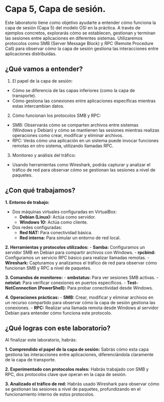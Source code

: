 # Capa 5, Capa de sesión.
Este laboratorio tiene como objetivo ayudarte a entender cómo funciona la capa de sesión (Capa 5) del modelo OSI en la práctica. A través de ejemplos concretos, explorarás cómo se establecen, gestionan y terminan las sesiones entre aplicaciones en diferentes sistemas. Utilizaremos protocolos como SMB (Server Message Block) y RPC (Remote Procedure Call) para observar cómo la capa de sesión gestiona las interacciones entre aplicaciones distribuidas.

## ¿Qué vamos a entender?
1. El papel de la capa de sesión:
  - Cómo se diferencia de las capas inferiores (como la capa de transporte).
  - Cómo gestiona las conexiones entre aplicaciones específicas mientras estas intercambian datos.
2. Cómo funcionan los protocolos SMB y RPC:
  - SMB: Observarás cómo se comparten archivos entre sistemas (Windows y Debian) y cómo se mantienen las sesiones mientras realizas operaciones como crear, modificar y eliminar archivos.
  - RPC: Verás cómo una aplicación en un sistema puede invocar funciones remotas en otro sistema, utilizando llamadas RPC.
3. Monitoreo y análisis del tráfico:
  - Usando herramientas como Wireshark, podrás capturar y analizar el tráfico de red para observar cómo se gestionan las sesiones a nivel de paquetes.

## ¿Con qué trabajamos?
**1. Entorno de trabajo:**
  - Dos máquinas virtuales configuradas en VirtualBox:
    - **Debian (Linux):** Actúa como servidor.
    - **Windows 10:** Actúa como cliente.
  - Dos redes configuradas:
    - **Red NAT:** Para conectividad básica.
    - **Red interna:** Para simular un entorno de red local.
  
**2. Herramientas y protocolos utilizados:**
    - **Samba:** Configuramos un servidor SMB en Debian para compartir archivos con Windows.
    - **rpcbind:** Configuramos un servicio RPC básico para realizar llamadas remotas.
    - **Wireshark:** Capturamos y analizamos el tráfico de red para observar cómo funcionan SMB y RPC a nivel de paquetes.

**3. Comandos de monitoreo:**
    - **smbstatus:** Para ver sesiones SMB activas.
    - **netstat:** Para verificar conexiones en puertos específicos.
    - **Test-NetConnection (PowerShell):** Para probar conectividad desde Windows.

**4. Operaciones prácticas:**
    - **SMB:** Crear, modificar y eliminar archivos en un recurso compartido para observar cómo la capa de sesión gestiona las conexiones.
    - **RPC:** Realizar una llamada remota desde Windows al servidor Debian para entender cómo funciona este protocolo.
    
## ¿Qué logras con este laboratorio?
Al finalizar este laboratorio, habrás:

**1. Comprendido el papel de la capa de sesión:** Sabrás cómo esta capa gestiona las interacciones entre aplicaciones, diferenciándola claramente de la capa de transporte.

**2. Experimentado con protocolos reales:** Habrás trabajado con SMB y RPC, dos protocolos clave que operan en la capa de sesión.

**3. Analizado el tráfico de red:** Habrás usado Wireshark para observar cómo se gestionan las sesiones a nivel de paquetes, profundizando en el funcionamiento interno de estos protocolos.
